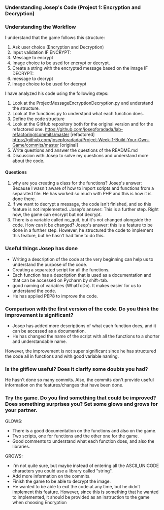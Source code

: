 ### Understanding Josep's Code (Project 1: Encryption and Decryption) 

### Understanding the Workflow 

I understand that the game follows this structure: 

1. Ask user choice (Encryption and Decryption)
2. Input validation 
IF ENCRYPT: 
3. Message to encrypt 
4. Image choice to be used for encrypt or decrypt. 
5. Create a string with the encrypted message based on the image 
IF DECRYPT: 
3. message to decrypt 
4. image choice to be used for decrypt

I have analyzed his code using the following steps:
1. Look at the ProjectMessageEncryptionDecryption.py and understand the structure.
2. Look at the functions.py to understand what each function does. 
3. Define the code structure
4. Look at the GitHub repository both for the original version and for the refactored one. 
    https://github.com/josepforadada/lab-refactoring/commits/master [refactored]
    https://github.com/josepforadada/Project-Week-1-Build-Your-Own-Game/commits/master [original]
5. Write questions and answer the questions of the README.md
6. Discussion with Josep to solve my questions and understand more about the code. 

#### Questions 
1. why are you creating a class for the functions? 
    Josep's answer: Because I wasn't aware of how to import scripts and functions from a separated file. He has worked so much with PHP and this is how it is done there. 
2. If we want to decrypt a message, the code isn't finished, and so this feature is not implemented. 
    Josep's answer: This is a further step. Right now, the game can encrypt but not decrypt.  
3. There is a variable called no_quit, but it's not changed alongside the code. How can it be changed? 
    Josep's answer: this is a feature to be done in a further step. However, he structured the code to implement this feature, but he hasn't had time to do this. 

### Useful things Josep has done 
- Writing a description of the code at the very beginning can help us to understand the purpose of the code. 
- Creating a separated script for all the functions. 
- Each function has a description that is used as a documentation and that can be accessed on Pycharm by shift+tab.
- good naming of variables (WhatToDo). It makes easier for us to understand the code. 
- He has applied PEP8 to improve the code.

### Comparison with the first version of the code. Do you think the improvement is significant?
- Josep has added more descriptions of what each function does, and it can be accessed as a documention. 
- He has changed the name of the script with all the functions to a shorter and understandable name. 

However, the improvement is not super significant since he has structured the code all in functions and with good variable naming. 
 

### Is the gitflow useful? Does it clarify some doubts you had? 

He hasn't done so many commits. Also, the commits don't provide useful information on the features/changes that have been done. 

### Try the game. Do you find something that could be improved? Does something surprises you? Set some glows and grows for your partner. 

GLOWS: 
- There is a good documentation on the functions and also on the game. 
- Two scripts, one for functions and the other one for the game. 
- Good comments to understand what each function does, and also the libraries.  


GROWS: 
- I'm not quite sure, but maybe instead of entering all the ASCII_UNICODE characters you could use a library called "string".
- Add more information on the commits. 
- Finish the game to be able to decrypt the image. 
- He wanted to be able to exit the code at any time, but he didn't implement this feature. However, since this is something that he wanted to implemented, it should be provided as an instruction to the game when choosing Encryption 


